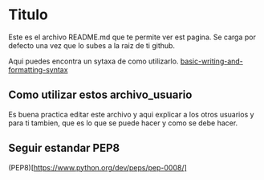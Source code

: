 # Titulo
Este es el archivo README.md que te permite ver est pagina.
Se carga por defecto una vez que lo subes a la raiz de ti github.

Aqui puedes encontra un sytaxa de como utilizarlo. [basic-writing-and-formatting-syntax](https://help.github.com/en/github/writing-on-github/basic-writing-and-formatting-syntax)

## Como utilizar estos archivo_usuario
Es buena practica editar este archivo y aqui explicar a los otros usuarios y para ti tambien, que es lo que se puede hacer y como se debe hacer.

## Seguir estandar PEP8
(PEP8)[https://www.python.org/dev/peps/pep-0008/] 
